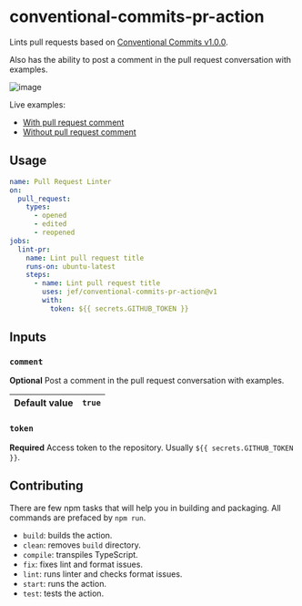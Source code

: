# conventional-commits-pr-action

Lints pull requests based on [Conventional Commits v1.0.0](https://www.conventionalcommits.org/en/v1.0.0/).

Also has the ability to post a comment in the pull request conversation with examples.

![image](https://user-images.githubusercontent.com/12074633/108867820-91325700-75c3-11eb-8820-4b55abe01c35.png)

Live examples:

- [With pull request comment](https://github.com/jef/conventional-commits-pr-action/pull/5)
- [Without pull request comment](https://github.com/jef/conventional-commits-pr-action/pull/4)

## Usage

```yaml
name: Pull Request Linter
on:
  pull_request:
    types:
      - opened
      - edited
      - reopened
jobs:
  lint-pr:
    name: Lint pull request title
    runs-on: ubuntu-latest
    steps:
      - name: Lint pull request title
        uses: jef/conventional-commits-pr-action@v1
        with:
          token: ${{ secrets.GITHUB_TOKEN }}
```

## Inputs

### `comment`

**Optional** Post a comment in the pull request conversation with examples.

| Default value | `true` |
|---------------|--------|

### `token`

**Required** Access token to the repository. Usually `${{ secrets.GITHUB_TOKEN }}`.

## Contributing

There are few npm tasks that will help you in building and packaging. All commands are prefaced by `npm run`.

- `build`: builds the action.
- `clean`: removes `build` directory.
- `compile`: transpiles TypeScript.
- `fix`: fixes lint and format issues.
- `lint`: runs linter and checks format issues.
- `start`: runs the action.
- `test`: tests the action.
